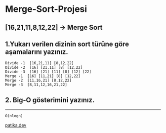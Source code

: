 # Merge-Sort-Projesi

## [16,21,11,8,12,22] -> Merge Sort

## 1.Yukarı verilen dizinin sort türüne göre aşamalarını yazınız.

```
Divide -1  [16,21,11] [8,12,22]
Divide -2  [16] [21,11] [8] [12,22]
Divide -3  [16] [21] [11] [8] [12] [22]
Merge -1  [16] [11,21] [8] [12,22]
Merge -2  [11,16,21] [8,12,22]
Merge -3  [8,11,12,16,21,22]

```

## 2. Big-O gösterimini yazınız.

---

```
O(nlogn)

```

[patika.dev](https://app.patika.dev/)   